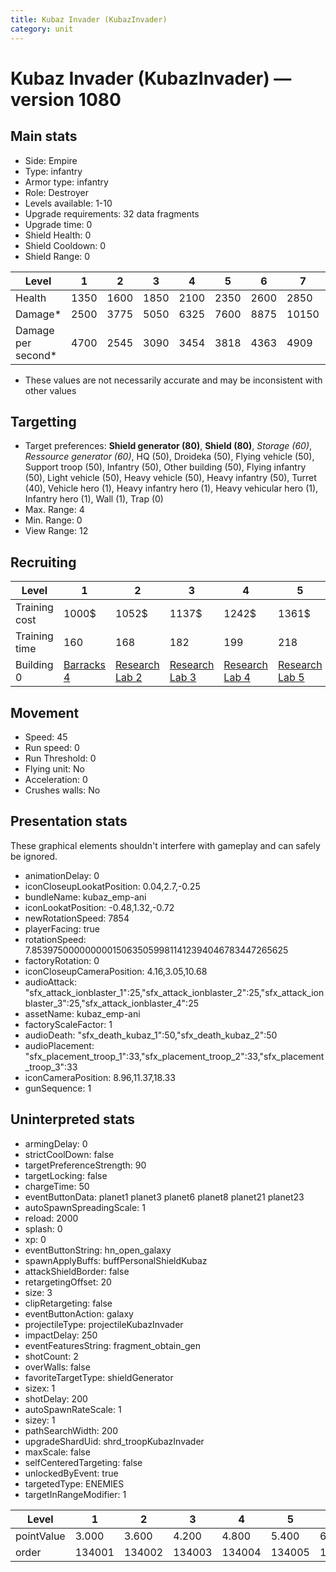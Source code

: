 ```yaml
---
title: Kubaz Invader (KubazInvader)
category: unit
---
```


# Kubaz Invader (KubazInvader) — version 1080

## Main stats

  * Side: Empire
  * Type: infantry
  * Armor type: infantry
  * Role: Destroyer
  * Levels available: 1-10
  * Upgrade requirements: 32 data fragments
  * Upgrade time: 0
  * Shield Health: 0
  * Shield Cooldown: 0
  * Shield Range: 0

|Level             |1   |2   |3   |4   |5   |6   |7    |8    |9    |10   |
|------------------|----|----|----|----|----|----|-----|-----|-----|-----|
|Health            |1350|1600|1850|2100|2350|2600|2850 |3100 |3350 |3600 |
|Damage*           |2500|3775|5050|6325|7600|8875|10150|11425|12700|13975|
|Damage per second*|4700|2545|3090|3454|3818|4363|4909 |5272 |5636 |6545 |

* These values are not necessarily accurate and may be inconsistent with other values

## Targetting

  * Target preferences: **Shield generator (80)**, **Shield (80)**, _Storage (60)_, _Ressource generator (60)_, HQ (50), Droideka (50), Flying vehicle (50), Support troop (50), Infantry (50), Other building (50), Flying infantry (50), Light vehicle (50), Heavy vehicle (50), Heavy infantry (50), Turret (40), Vehicle hero (1), Heavy infantry hero (1), Heavy vehicular hero (1), Infantry hero (1), Wall (1), Trap (0)
  * Max. Range: 4
  * Min. Range: 0
  * View Range: 12

## Recruiting

|Level        |1                                |2                                      |3                                      |4                                      |5                                      |6                                      |7                                      |8                                      |9                                      |10                                      |
|-------------|---------------------------------|---------------------------------------|---------------------------------------|---------------------------------------|---------------------------------------|---------------------------------------|---------------------------------------|---------------------------------------|---------------------------------------|----------------------------------------|
|Training cost|1000$                            |1052$                                  |1137$                                  |1242$                                  |1361$                                  |1494$                                  |1638$                                  |1791$                                  |1954$                                  |2125$                                   |
|Training time|160                              |168                                    |182                                    |199                                    |218                                    |239                                    |262                                    |287                                    |313                                    |340                                     |
|Building 0   |[Barracks 4](empireBarracks.html)|[Research Lab 2](empireOffenseLab.html)|[Research Lab 3](empireOffenseLab.html)|[Research Lab 4](empireOffenseLab.html)|[Research Lab 5](empireOffenseLab.html)|[Research Lab 6](empireOffenseLab.html)|[Research Lab 7](empireOffenseLab.html)|[Research Lab 8](empireOffenseLab.html)|[Research Lab 9](empireOffenseLab.html)|[Research Lab 10](empireOffenseLab.html)|

## Movement

  * Speed: 45
  * Run speed: 0
  * Run Threshold: 0
  * Flying unit: No
  * Acceleration: 0
  * Crushes walls: No

## Presentation stats

These graphical elements shouldn't interfere with gameplay and can safely be ignored.

  * animationDelay: 0
  * iconCloseupLookatPosition: 0.04,2.7,-0.25
  * bundleName: kubaz_emp-ani
  * iconLookatPosition: -0.48,1.32,-0.72
  * newRotationSpeed: 7854
  * playerFacing: true
  * rotationSpeed: 7.8539750000000001506350599811412394046783447265625
  * factoryRotation: 0
  * iconCloseupCameraPosition: 4.16,3.05,10.68
  * audioAttack: "sfx_attack_ionblaster_1":25,"sfx_attack_ionblaster_2":25,"sfx_attack_ionblaster_3":25,"sfx_attack_ionblaster_4":25
  * assetName: kubaz_emp-ani
  * factoryScaleFactor: 1
  * audioDeath: "sfx_death_kubaz_1":50,"sfx_death_kubaz_2":50
  * audioPlacement: "sfx_placement_troop_1":33,"sfx_placement_troop_2":33,"sfx_placement_troop_3":33
  * iconCameraPosition: 8.96,11.37,18.33
  * gunSequence: 1

## Uninterpreted stats

  * armingDelay: 0
  * strictCoolDown: false
  * targetPreferenceStrength: 90
  * targetLocking: false
  * chargeTime: 50
  * eventButtonData: planet1 planet3 planet6 planet8 planet21 planet23
  * autoSpawnSpreadingScale: 1
  * reload: 2000
  * splash: 0
  * xp: 0
  * eventButtonString: hn_open_galaxy
  * spawnApplyBuffs: buffPersonalShieldKubaz
  * attackShieldBorder: false
  * retargetingOffset: 20
  * size: 3
  * clipRetargeting: false
  * eventButtonAction: galaxy
  * projectileType: projectileKubazInvader
  * impactDelay: 250
  * eventFeaturesString: fragment_obtain_gen
  * shotCount: 2
  * overWalls: false
  * favoriteTargetType: shieldGenerator
  * sizex: 1
  * shotDelay: 200
  * autoSpawnRateScale: 1
  * sizey: 1
  * pathSearchWidth: 200
  * upgradeShardUid: shrd_troopKubazInvader
  * maxScale: false
  * selfCenteredTargeting: false
  * unlockedByEvent: true
  * targetedType: ENEMIES
  * targetInRangeModifier: 1

|Level     |1     |2     |3     |4     |5     |6     |7     |8     |9     |10    |
|----------|------|------|------|------|------|------|------|------|------|------|
|pointValue|3.000 |3.600 |4.200 |4.800 |5.400 |6.000 |6.600 |7.200 |7.800 |9.000 |
|order     |134001|134002|134003|134004|134005|134006|134007|134008|134009|134010|

